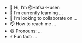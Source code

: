 - 👋 Hi, I’m @Hafsa-Husen
- 🌱 I’m currently learning ...
- 💞️ I’m looking to collaborate on ...
- 📫 How to reach me ...
- 😄 Pronouns: ...
- ⚡ Fun fact: ...

<!---
Hafsa-Husen/Hafsa-Husen is a ✨ special ✨ repository because its `README.md` (this file) appears on your GitHub profile.
You can click the Preview link to take a look at your changes.
--->
